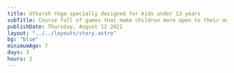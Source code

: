 ```yaml
---
title: Utkarsh Yoga specially designed for kids under 13 years
subTitle: Course full of games that make children more open to their own selfs .
publishDate: Thursday, August 12 2021
layout: "../../layouts/story.astro"
bg: "blue"
minimumAge: 7
days: 3
hours: 2
---
```

